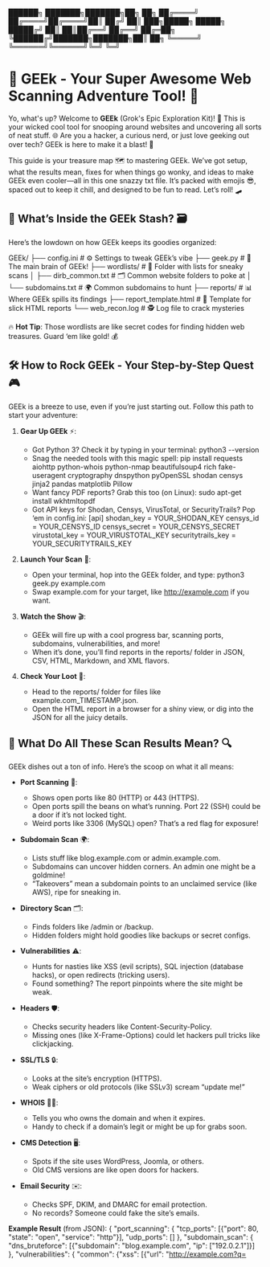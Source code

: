  ██████╗ ███████╗███████╗██╗  ██╗
██╔════╝ ██╔════╝██╔════╝██║ ██╔╝
██║  ███╗█████╗  █████╗  █████╔╝ 
██║   ██║██╔══╝  ██╔══╝  ██╔═██╗ 
╚██████╔╝███████╗███████╗██║  ██╗
 ╚═════╝ ╚══════╝╚══════╝╚═╝  ╚═╝

# 🌟 GEEk - Your Super Awesome Web Scanning Adventure Tool! 🌟

Yo, what's up? Welcome to **GEEk** (Grok's Epic Exploration Kit)! 🎉 This is your wicked cool tool for snooping around websites and uncovering all sorts of neat stuff. 🌐 Are you a hacker, a curious nerd, or just love geeking out over tech? GEEk is here to make it a blast! 🚀

This guide is your treasure map 🗺️ to mastering GEEk. We’ve got setup, what the results mean, fixes for when things go wonky, and ideas to make GEEk even cooler—all in this one snazzy txt file. It’s packed with emojis 😎, spaced out to keep it chill, and designed to be fun to read. Let’s roll! 🛹

## 📂 What’s Inside the GEEk Stash? 🗃️

Here’s the lowdown on how GEEk keeps its goodies organized:

GEEk/
├── config.ini              # ⚙️ Settings to tweak GEEk’s vibe
├── geek.py                 # 🧠 The main brain of GEEk!
├── wordlists/              # 📜 Folder with lists for sneaky scans
│   ├── dirb_common.txt     # 🗂️ Common website folders to poke at
│   └── subdomains.txt      # 🌍 Common subdomains to hunt
├── reports/                # 📊 Where GEEk spills its findings
├── report_template.html    # 🎨 Template for slick HTML reports
└── web_recon.log           # 🕵️ Log file to crack mysteries

🔥 **Hot Tip**: Those wordlists are like secret codes for finding hidden web treasures. Guard ‘em like gold! 💰

## 🛠️ How to Rock GEEk - Your Step-by-Step Quest 🎮

GEEk is a breeze to use, even if you’re just starting out. Follow this path to start your adventure:

1. **Gear Up GEEk** ⚡:
   - Got Python 3? Check it by typing in your terminal:
     python3 --version
   - Snag the needed tools with this magic spell:
     pip install requests aiohttp python-whois python-nmap beautifulsoup4 rich fake-useragent cryptography dnspython pyOpenSSL shodan censys jinja2 pandas matplotlib Pillow
   - Want fancy PDF reports? Grab this too (on Linux):
     sudo apt-get install wkhtmltopdf
   - Got API keys for Shodan, Censys, VirusTotal, or SecurityTrails? Pop ‘em in config.ini:
     [api]
     shodan_key = YOUR_SHODAN_KEY
     censys_id = YOUR_CENSYS_ID
     censys_secret = YOUR_CENSYS_SECRET
     virustotal_key = YOUR_VIRUSTOTAL_KEY
     securitytrails_key = YOUR_SECURITYTRAILS_KEY

2. **Launch Your Scan** 🚀:
   - Open your terminal, hop into the GEEk folder, and type:
     python3 geek.py example.com
   - Swap example.com for your target, like http://example.com if you want.

3. **Watch the Show** 🎬:
   - GEEk will fire up with a cool progress bar, scanning ports, subdomains, vulnerabilities, and more!
   - When it’s done, you’ll find reports in the reports/ folder in JSON, CSV, HTML, Markdown, and XML flavors.

4. **Check Your Loot** 💎:
   - Head to the reports/ folder for files like example.com_TIMESTAMP.json.
   - Open the HTML report in a browser for a shiny view, or dig into the JSON for all the juicy details.

## 🧐 What Do All These Scan Results Mean? 🔍

GEEk dishes out a ton of info. Here’s the scoop on what it all means:

- **Port Scanning** 🔌:
  - Shows open ports like 80 (HTTP) or 443 (HTTPS).
  - Open ports spill the beans on what’s running. Port 22 (SSH) could be a door if it’s not locked tight.
  - Weird ports like 3306 (MySQL) open? That’s a red flag for exposure!

- **Subdomain Scan** 🌍:
  - Lists stuff like blog.example.com or admin.example.com.
  - Subdomains can uncover hidden corners. An admin one might be a goldmine!
  - “Takeovers” mean a subdomain points to an unclaimed service (like AWS), ripe for sneaking in.

- **Directory Scan** 🗂️:
  - Finds folders like /admin or /backup.
  - Hidden folders might hold goodies like backups or secret configs.

- **Vulnerabilities** ⚠️:
  - Hunts for nasties like XSS (evil scripts), SQL injection (database hacks), or open redirects (tricking users).
  - Found something? The report pinpoints where the site might be weak.

- **Headers** 🛡️:
  - Checks security headers like Content-Security-Policy.
  - Missing ones (like X-Frame-Options) could let hackers pull tricks like clickjacking.

- **SSL/TLS** 🔒:
  - Looks at the site’s encryption (HTTPS).
  - Weak ciphers or old protocols (like SSLv3) scream “update me!”

- **WHOIS** 🕵️‍♂️:
  - Tells you who owns the domain and when it expires.
  - Handy to check if a domain’s legit or might be up for grabs soon.

- **CMS Detection** 🖥️:
  - Spots if the site uses WordPress, Joomla, or others.
  - Old CMS versions are like open doors for hackers.

- **Email Security** ✉️:
  - Checks SPF, DKIM, and DMARC for email protection.
  - No records? Someone could fake the site’s emails.

**Example Result** (from JSON):
{
  "port_scanning": {
    "tcp_ports": [{"port": 80, "state": "open", "service": "http"}],
    "udp_ports": []
  },
  "subdomain_scan": {
    "dns_bruteforce": [{"subdomain": "blog.example.com", "ip": ["192.0.2.1"]}]
  },
  "vulnerabilities": {
    "common": {"xss": [{"url": "http://example.com?q=<script>", "payload": "<script>"}]}
  }
}
Translation: Port 80 is open (website running), found a blog subdomain, and there’s a possible XSS hole to watch out for!

## 😵 Troubleshooting - When GEEk Gets Grumpy

If GEEk throws a fit, no stress! Here’s how to get it back on track:

1. **Missing Libraries** 📚:
   - Seeing “ModuleNotFoundError”?
   - Cast the pip spell again:
     pip install requests aiohttp python-whois python-nmap beautifulsoup4 rich fake-useragent cryptography dnspython pyOpenSSL shodan censys jinja2 pandas matplotlib Pillow
   - Still cranky? Force it:
     pip install --force-reinstall -r requirements.txt
     (Make a requirements.txt with those libraries if you need to.)

2. **Wordlist Woes** 📜:
   - GEEk whining “wordlist not found”? The wordlists/ folder might be acting up.
   - **Easy Fix**: Zap the wordlists/ folder and retry:
     rm -rf wordlists/
     GEEk will skip those scans but keep going.
   - **Don’t Wanna Delete?** Check for dirb_common.txt and subdomains.txt:
     ls wordlists/
   - Missing? Whip ‘em up:
     echo -e "admin\nlogin\nbackup" > wordlists/dirb_common.txt
     echo -e "blog\nmail\napi" > wordlists/subdomains.txt

3. **Permission Pouts** 🔐:
   - Linux scans like SYN need superpowers:
     sudo python3 geek.py example.com
   - No sudo? Tweak config.ini for connect scans:
     [scanning]
     scan_type = connect

4. **Network Nags** 🌐:
   - Timeouts or connection hiccups? Test your net:
     ping google.com
   - Bump up the timeout in config.ini:
     [general]
     timeout = 20

5. **Log Sleuthing** 🕵️:
   - Peek at web_recon.log for hints:
     cat web_recon.log
   - Hunt for “ERROR”:
     grep "ERROR" web_recon.log

**Fix Without Deleting Wordlists**:
Add this to the dir_scan method in geek.py if wordlists keep breaking:
import os
wordlist_path = self.config['scanning']['wordlist']
if not os.path.exists(wordlist_path):
    logger.warning(f"Wordlist {wordlist_path} not found, creating default")
    os.makedirs(os.path.dirname(wordlist_path), exist_ok=True)
    with open(wordlist_path, 'w') as f:
        f.write("admin\nlogin\nbackup")
This auto-makes a basic wordlist if it’s missing.

## 🚀 Leveling Up GEEk - Make It Epic!

GEEk’s already awesome, but you can make it *next-level*. Try these hacks:

1. **Email Alerts** 📧:
   - Get scan results emailed to you.
   - Add to generate_reports in geek.py:
     import smtplib
     from email.mime.text import MIMEText
     msg = MIMEText(json.dumps(self.results, indent=2))
     msg['Subject'] = f'GEEk Scan Results for {self.target}'
     msg['From'] = 'your_email@gmail.com'
     msg['To'] = 'your_email@gmail.com'
     with smtplib.SMTP('smtp.gmail.com', 587) as server:
         server.starttls()
         server.login('your_email@gmail.com', 'your_password')
         server.send_message(msg)

2. **Custom Wordlists** 📝:
   - Use your own sneaky list.
   - Update config.ini:
     [scanning]
     wordlist = my_wordlist.txt
   - Make it:
     echo -e "dashboard\nconfig\nsecret" > wordlists/my_wordlist.txt

3. **Vulnerability Hunter** 🐞:
   - Check for outdated software.
   - Add to vulnerability_checks in geek.py:
     async def check_outdated_software(self):
         outdated = []
         if 'cms' in self.results and self.results['cms'] == 'WordPress':
             version = await self.get_wordpress_version()
             if version and version < '6.0':
                 outdated.append({'software': 'WordPress', 'version': version, 'risk': 'High'})
         return outdated

4. **Website Snapshots** 📸:
   - Snap pics of pages found.
   - Add to dir_scan in geek.py:
     from selenium import webdriver
     driver = webdriver.Chrome()
     for result in found:
         driver.get(result['url'])
         driver.save_screenshot(f"reports/{result['url'].replace('/', '_')}.png")
     driver.quit()

## 🐧 Linux Love - Special Tips

Linux folks, here’s some extra sauce:

- **Grab Dependencies**:
  sudo apt-get update
  sudo apt-get install python3 python3-pip nmap wkhtmltopdf
  pip3 install requests aiohttp python-whois python-nmap beautifulsoup4 rich fake-useragent cryptography dnspython pyOpenSSL shodan censys jinja2 pandas matplotlib Pillow

- **Run Like a Boss**:
  sudo python3 geek.py example.com
  Unlocks SYN scans and OS detection.

- **Live Log Vibes**:
  tail -f web_recon.log
  See errors as they happen.

- **Auto-Scan Life**:
  Add to crontab:
    crontab -e
    0 0 * * * /usr/bin/python3 /path/to/GEEk/geek.py example.com
  Scans example.com every midnight.

ZZZZZZZZZZZZZZZZZZZZZZZZZZZZZZZZZZZZZZZZZZZZZZZZZZZZZZZZZZZZZZZZZZZZZZZZZZ
